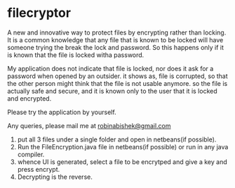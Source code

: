 # filecryptor
A new and innovative way to protect files by encrypting rather than locking. It is a common knowledge that any file that is known to be locked will have someone trying the break the lock and password. So this happens only if it is known that the file is locked witha password.

My application does not indicate that file is locked, nor does it ask for a password when opened by an outsider. it shows as, file is corrupted, so that the other person might think that the file is not usable anymore. so the file is actually safe and secure, and it is known only to the user that it is locked and encrypted.

Please try the application by yourself.

Any queries, please mail me at robinabishek@gmail.com

1. put all 3 files under a single folder and open in netbeans(if possible).
2. Run the FileEncryption.java file in netbeans(if possible) or run in any java compiler.
3. whence UI is generated, select a file to be encrytped and give a key and press encrypt.
4. Decrypting is the reverse.

